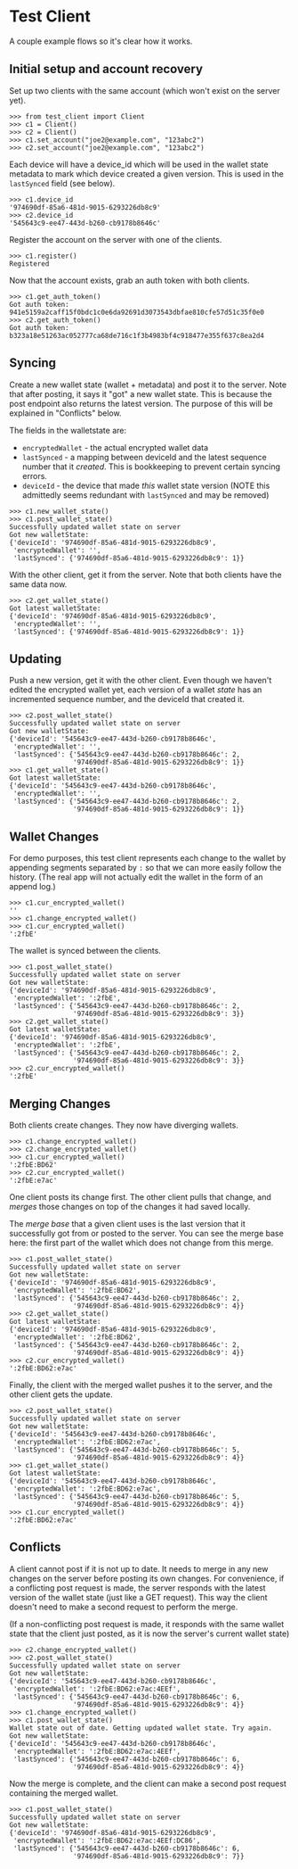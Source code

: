 # Test Client

A couple example flows so it's clear how it works.

## Initial setup and account recovery

Set up two clients with the same account (which won't exist on the server yet).

```
>>> from test_client import Client
>>> c1 = Client()
>>> c2 = Client()
>>> c1.set_account("joe2@example.com", "123abc2")
>>> c2.set_account("joe2@example.com", "123abc2")
```

Each device will have a device_id which will be used in the wallet state metadata to mark which device created a given version. This is used in the `lastSynced` field (see below).

```
>>> c1.device_id
'974690df-85a6-481d-9015-6293226db8c9'
>>> c2.device_id
'545643c9-ee47-443d-b260-cb9178b8646c'
```

Register the account on the server with one of the clients.

```
>>> c1.register()
Registered
```

Now that the account exists, grab an auth token with both clients.

```
>>> c1.get_auth_token()
Got auth token:  941e5159a2caff15f0bdc1c0e6da92691d3073543dbfae810cfe57d51c35f0e0
>>> c2.get_auth_token()
Got auth token:  b323a18e51263ac052777ca68de716c1f3b4983bf4c918477e355f637c8ea2d4
```

## Syncing

Create a new wallet state (wallet + metadata) and post it to the server. Note that after posting, it says it "got" a new wallet state. This is because the post endpoint also returns the latest version. The purpose of this will be explained in "Conflicts" below.

The fields in the walletstate are:

* `encryptedWallet` - the actual encrypted wallet data
* `lastSynced` - a mapping between deviceId and the latest sequence number that it _created_. This is bookkeeping to prevent certain syncing errors.
* `deviceId` - the device that made _this_ wallet state version (NOTE this admittedly seems redundant with `lastSynced` and may be removed)

```
>>> c1.new_wallet_state()
>>> c1.post_wallet_state()
Successfully updated wallet state on server
Got new walletState:
{'deviceId': '974690df-85a6-481d-9015-6293226db8c9',
 'encryptedWallet': '',
 'lastSynced': {'974690df-85a6-481d-9015-6293226db8c9': 1}}
```

With the other client, get it from the server. Note that both clients have the same data now.

```
>>> c2.get_wallet_state()
Got latest walletState:
{'deviceId': '974690df-85a6-481d-9015-6293226db8c9',
 'encryptedWallet': '',
 'lastSynced': {'974690df-85a6-481d-9015-6293226db8c9': 1}}
```

## Updating

Push a new version, get it with the other client. Even though we haven't edited the encrypted wallet yet, each version of a wallet _state_ has an incremented sequence number, and the deviceId that created it.

```
>>> c2.post_wallet_state()
Successfully updated wallet state on server
Got new walletState:
{'deviceId': '545643c9-ee47-443d-b260-cb9178b8646c',
 'encryptedWallet': '',
 'lastSynced': {'545643c9-ee47-443d-b260-cb9178b8646c': 2,
                '974690df-85a6-481d-9015-6293226db8c9': 1}}
>>> c1.get_wallet_state()
Got latest walletState:
{'deviceId': '545643c9-ee47-443d-b260-cb9178b8646c',
 'encryptedWallet': '',
 'lastSynced': {'545643c9-ee47-443d-b260-cb9178b8646c': 2,
                '974690df-85a6-481d-9015-6293226db8c9': 1}}
```

## Wallet Changes

For demo purposes, this test client represents each change to the wallet by appending segments separated by `:` so that we can more easily follow the history. (The real app will not actually edit the wallet in the form of an append log.)

```
>>> c1.cur_encrypted_wallet()
''
>>> c1.change_encrypted_wallet()
>>> c1.cur_encrypted_wallet()
':2fbE'
```

The wallet is synced between the clients.

```
>>> c1.post_wallet_state()
Successfully updated wallet state on server
Got new walletState:
{'deviceId': '974690df-85a6-481d-9015-6293226db8c9',
 'encryptedWallet': ':2fbE',
 'lastSynced': {'545643c9-ee47-443d-b260-cb9178b8646c': 2,
                '974690df-85a6-481d-9015-6293226db8c9': 3}}
>>> c2.get_wallet_state()
Got latest walletState:
{'deviceId': '974690df-85a6-481d-9015-6293226db8c9',
 'encryptedWallet': ':2fbE',
 'lastSynced': {'545643c9-ee47-443d-b260-cb9178b8646c': 2,
                '974690df-85a6-481d-9015-6293226db8c9': 3}}
>>> c2.cur_encrypted_wallet()
':2fbE'
```

## Merging Changes

Both clients create changes. They now have diverging wallets.

```
>>> c1.change_encrypted_wallet()
>>> c2.change_encrypted_wallet()
>>> c1.cur_encrypted_wallet()
':2fbE:BD62'
>>> c2.cur_encrypted_wallet()
':2fbE:e7ac'
```

One client posts its change first. The other client pulls that change, and _merges_ those changes on top of the changes it had saved locally.

The _merge base_ that a given client uses is the last version that it successfully got from or posted to the server. You can see the merge base here: the first part of the wallet which does not change from this merge.

```
>>> c1.post_wallet_state()
Successfully updated wallet state on server
Got new walletState:
{'deviceId': '974690df-85a6-481d-9015-6293226db8c9',
 'encryptedWallet': ':2fbE:BD62',
 'lastSynced': {'545643c9-ee47-443d-b260-cb9178b8646c': 2,
                '974690df-85a6-481d-9015-6293226db8c9': 4}}
>>> c2.get_wallet_state()
Got latest walletState:
{'deviceId': '974690df-85a6-481d-9015-6293226db8c9',
 'encryptedWallet': ':2fbE:BD62',
 'lastSynced': {'545643c9-ee47-443d-b260-cb9178b8646c': 2,
                '974690df-85a6-481d-9015-6293226db8c9': 4}}
>>> c2.cur_encrypted_wallet()
':2fbE:BD62:e7ac'
```

Finally, the client with the merged wallet pushes it to the server, and the other client gets the update.

```
>>> c2.post_wallet_state()
Successfully updated wallet state on server
Got new walletState:
{'deviceId': '545643c9-ee47-443d-b260-cb9178b8646c',
 'encryptedWallet': ':2fbE:BD62:e7ac',
 'lastSynced': {'545643c9-ee47-443d-b260-cb9178b8646c': 5,
                '974690df-85a6-481d-9015-6293226db8c9': 4}}
>>> c1.get_wallet_state()
Got latest walletState:
{'deviceId': '545643c9-ee47-443d-b260-cb9178b8646c',
 'encryptedWallet': ':2fbE:BD62:e7ac',
 'lastSynced': {'545643c9-ee47-443d-b260-cb9178b8646c': 5,
                '974690df-85a6-481d-9015-6293226db8c9': 4}}
>>> c1.cur_encrypted_wallet()
':2fbE:BD62:e7ac'
```

## Conflicts

A client cannot post if it is not up to date. It needs to merge in any new changes on the server before posting its own changes. For convenience, if a conflicting post request is made, the server responds with the latest version of the wallet state (just like a GET request). This way the client doesn't need to make a second request to perform the merge.

(If a non-conflicting post request is made, it responds with the same wallet state that the client just posted, as it is now the server's current wallet state)

```
>>> c2.change_encrypted_wallet()
>>> c2.post_wallet_state()
Successfully updated wallet state on server
Got new walletState:
{'deviceId': '545643c9-ee47-443d-b260-cb9178b8646c',
 'encryptedWallet': ':2fbE:BD62:e7ac:4EEf',
 'lastSynced': {'545643c9-ee47-443d-b260-cb9178b8646c': 6,
                '974690df-85a6-481d-9015-6293226db8c9': 4}}
>>> c1.change_encrypted_wallet()
>>> c1.post_wallet_state()
Wallet state out of date. Getting updated wallet state. Try again.
Got new walletState:
{'deviceId': '545643c9-ee47-443d-b260-cb9178b8646c',
 'encryptedWallet': ':2fbE:BD62:e7ac:4EEf',
 'lastSynced': {'545643c9-ee47-443d-b260-cb9178b8646c': 6,
                '974690df-85a6-481d-9015-6293226db8c9': 4}}
```

Now the merge is complete, and the client can make a second post request containing the merged wallet.

```
>>> c1.post_wallet_state()
Successfully updated wallet state on server
Got new walletState:
{'deviceId': '974690df-85a6-481d-9015-6293226db8c9',
 'encryptedWallet': ':2fbE:BD62:e7ac:4EEf:DC86',
 'lastSynced': {'545643c9-ee47-443d-b260-cb9178b8646c': 6,
                '974690df-85a6-481d-9015-6293226db8c9': 7}}
```
